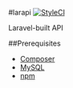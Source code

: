 #larapi
<a href="https://github.styleci.io/repos/193153689"><img src="https://github.styleci.io/repos/193153689/shield?branch=master" alt="StyleCI"></a>

Laravel-built API

##Prerequisites
- [Composer](https://getcomposer.org)
- [MySQL](https://mysql.com)
- [npm](https://npmjs.org)
